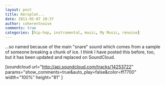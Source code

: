 ```yaml
---
layout: post
title: Kersplat...
date: 2011-05-07 10:37
author: coherentnoise
comments: true
categories: [hip-hop, instrumental, music, My Music, renoise]
---
```

...so named because of the main "snare" sound which comes from a sample of someone breaking a chunk of ice. I think I have posted this before, too, but it has been updated and replaced on SoundCloud.

[soundcloud url="http://api.soundcloud.com/tracks/14253722" params="show_comments=true&amp;auto_play=false&amp;color=ff7700" width="100%" height="81" ]
